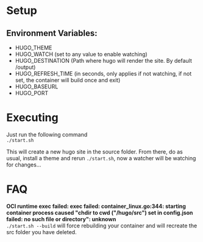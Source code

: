 # Setup

## Environment Variables:
* HUGO_THEME
* HUGO_WATCH (set to any value to enable watching)
* HUGO_DESTINATION (Path where hugo will render the site. By default /output)
* HUGO_REFRESH_TIME (in seconds, only applies if not watching, if not set, the container will build once and exit)
* HUGO_BASEURL
* HUGO_PORT

# Executing
Just run the following command  
`./start.sh`

This will create a new hugo site in the source folder.
From there, do as usual, install a theme and rerun `./start.sh`, now a watcher will be watching for changes...

# FAQ

**OCI runtime exec failed: exec failed: container_linux.go:344: starting container process caused "chdir to cwd (\"/hugo/src\") set in config.json failed: no such file or directory": unknown**  
`./start.sh --build` will force rebuilding your container and will recreate the src folder you have deleted.